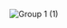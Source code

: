 

<!--
**w-i-l/w-i-l** is a ✨ _special_ ✨ repository because its `README.md` (this file) appears on your GitHub profile.

Here are some ideas to get you started:

- 🔭 I’m currently working on ...
- 🌱 I’m currently learning ...
- 👯 I’m looking to collaborate on ...
- 🤔 I’m looking for help with ...
- 💬 Ask me about ...
- 📫 How to reach me: ...
- 😄 Pronouns: ...
- ⚡ Fun fact: ...
-->

![Group 1 (1)](https://user-images.githubusercontent.com/65015373/196880894-8ae5e94f-45be-4959-b06e-ba414d25a5e4.jpg)
